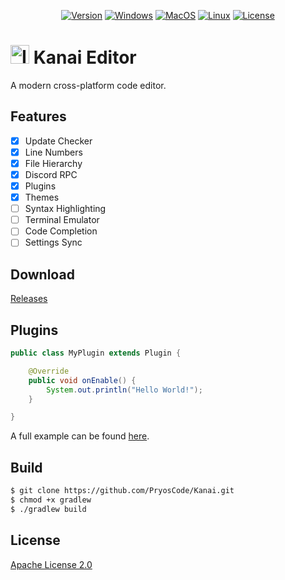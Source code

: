 <p align="center">
    <a href="https://github.com/PryosCode/Kanai/tags"><img alt="Version" src="https://img.shields.io/github/v/release/PryosCode/Kanai?label=Version"></a>
    <a href="https://github.com/PryosCode/Kanai/actions/workflows/windows.yml"><img alt="Windows" src="https://github.com/PryosCode/Kanai/actions/workflows/windows.yml/badge.svg"></a>
    <a href="https://github.com/PryosCode/Kanai/actions/workflows/macos.yml"><img alt="MacOS" src="https://github.com/PryosCode/Kanai/actions/workflows/macos.yml/badge.svg"></a>
    <a href="https://github.com/PryosCode/Kanai/actions/workflows/linux.yml"><img alt="Linux" src="https://github.com/PryosCode/Kanai/actions/workflows/linux.yml/badge.svg"></a>
    <a href="https://github.com/PryosCode/Kanai/blob/master/LICENSE"><img alt="License" src="https://img.shields.io/github/license/PryosCode/Kanai?label=License"></a>
</p>

# <a href="https://github.com/PryosCode/Kanai/blob/master/src/main/resources/img/icon.svg"><img src="https://github.com/PryosCode/Kanai/raw/master/src/main/resources/img/icon.png" alt="Icon" width="30" height="auto"></a> Kanai Editor

A modern cross-platform code editor.

## Features

- [x] Update Checker
- [x] Line Numbers
- [x] File Hierarchy
- [x] Discord RPC
- [x] Plugins
- [x] Themes
- [ ] Syntax Highlighting
- [ ] Terminal Emulator
- [ ] Code Completion
- [ ] Settings Sync

## Download

[Releases](https://github.com/PryosCode/Kanai/releases)

## Plugins

```java
public class MyPlugin extends Plugin {

    @Override
    public void onEnable() {
        System.out.println("Hello World!");
    }

}
```

A full example can be found [here](https://github.com/PryosCode/Kanai/tree/master/sdk/src/test).

## Build

```bash
$ git clone https://github.com/PryosCode/Kanai.git
$ chmod +x gradlew
$ ./gradlew build
```

## License

[Apache License 2.0](https://github.com/PryosCode/Kanai/blob/master/LICENSE)
